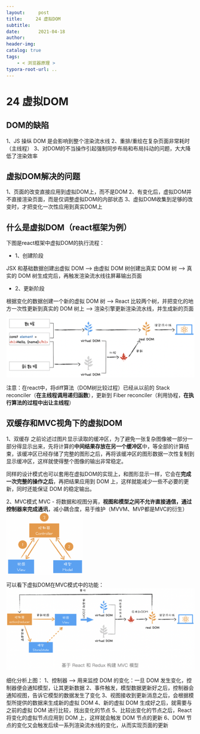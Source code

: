 ```yaml
---
layout:     post
title:     24 虚拟DOM
subtitle:  
date:       2021-04-18
author:     
header-img: 
catalog: true
tags:
    - < 浏览器原理 >
typora-root-url: ..
---
```



# 24 虚拟DOM

## DOM的缺陷
1、JS 操纵 DOM 是会影响到整个渲染流水线
2、重排/重绘在复杂页面非常耗时（主线程）
3、对DOM的不当操作引起强制同步布局和布局抖动的问题，大大降低了渲染效率

## 虚拟DOM解决的问题
1、页面的改变直接应用到虚拟DOM上，而不是DOM
2、有变化后，虚拟DOM并不直接渲染页面，而是仅调整虚拟DOM的内部状态
3、虚拟DOM收集到足够的改变时，才把变化一次性应用到真实DOM上

## 什么是虚拟DOM（react框架为例）
下图是react框架中虚拟DOM的执行流程：
-   1、创建阶段

JSX 和基础数据创建出虚拟 DOM 
--> 由虚拟 DOM 树创建出真实 DOM 树 
--> 真实的 DOM 树生成完后，再触发渲染流水线往屏幕输出页面


-   2、更新阶段

根据变化的数据创建一个新的虚拟 DOM 树
--> React 比较两个树，并把变化的地方一次性更新到真实的 DOM 树上
--> 渲染引擎更新渲染流水线，并生成新的页面

![image-20210418135943571](/../img/assets_2019/image-20210418135943571.png)

注意：在react中，将diff算法（DOM树比较过程）已经从以前的 Stack reconciler（**在主线程调用递归函数**），更新到 Fiber reconciler（利用协程，**在执行算法的过程中出让主线程**）


## 双缓存和MVC视角下的虚拟DOM
1、双缓存
之前论述过图片显示读取的缓冲区，为了避免一张复杂图像被一部分一部分得显示出来，先将计算的**中间结果存放在另一个缓冲区**中，等全部的计算结束，该缓冲区已经存储了完整的图形之后，再将该缓冲区的图形数据一次性复制到显示缓冲区，这样就使得整个图像的输出非常稳定。

同样的设计模式也可以套用在虚拟DOM的实现上，和图形显示一样，它会在**完成一次完整的操作之后**，再把结果应用到 DOM 上，这样就能减少一些不必要的更新，同时还能保证 DOM 的稳定输出。

2、MVC模式
MVC - 将数据和视图分离，**视图和模型之间不允许直接通信，通过控制器来完成通讯**，减小耦合度，易于维护（MVVM、MVP都是MVC的衍生）
<img src="/../img/assets_2019/image-20210418140057020.png" alt="image-20210418140057020" style="zoom:20%;" />

可以看下虚拟DOM在MVC模式中的功能：
![image-20210418140147438](/../img/assets_2019/image-20210418140147438.png)

细化分析上图：
1、控制器 --> 用来监控 DOM 的变化：一旦 DOM 发生变化，控制器便会通知模型，让其更新数据
2、事件触发，模型数据更新好之后，控制器会通知视图，告诉它模型的数据发生了变化
3、视图接收到更新消息之后，会根据模型所提供的数据来生成新的虚拟 DOM
4、新的虚拟 DOM 生成好之后，就需要与之前的虚拟 DOM 进行比较，找出变化的节点
5、比较出变化的节点之后，React 将变化的虚拟节点应用到 DOM 上，这样就会触发 DOM 节点的更新
6、DOM 节点的变化又会触发后续一系列渲染流水线的变化，从而实现页面的更新